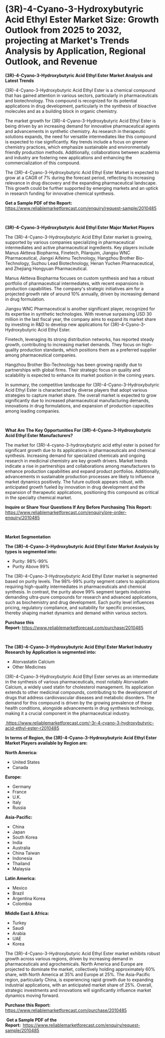 <p><h1>(3R)-4-Cyano-3-Hydroxybutyric Acid Ethyl Ester Market Size: Growth Outlook from 2025 to 2032, projecting at Market's Trends Analysis by Application, Regional Outlook, and Revenue</h1></p><p><strong>(3R)-4-Cyano-3-Hydroxybutyric Acid Ethyl Ester Market Analysis and Latest Trends</strong></p>
<p><p>(3R)-4-Cyano-3-Hydroxybutyric Acid Ethyl Ester is a chemical compound that has gained attention in various sectors, particularly in pharmaceuticals and biotechnology. This compound is recognized for its potential applications in drug development, particularly in the synthesis of bioactive molecules and as a building block in organic chemistry.</p><p>The market growth for (3R)-4-Cyano-3-Hydroxybutyric Acid Ethyl Ester is being driven by an increasing demand for innovative pharmaceutical agents and advancements in synthetic chemistry. As research in therapeutic solutions expands, the need for versatile intermediates like this compound is expected to rise significantly. Key trends include a focus on greener chemistry practices, which emphasize sustainable and environmentally friendly production methods. Additionally, collaborations between academia and industry are fostering new applications and enhancing the commercialization of this compound.</p><p>The (3R)-4-Cyano-3-Hydroxybutyric Acid Ethyl Ester Market is expected to grow at a CAGR of 7% during the forecast period, reflecting its increasing relevance in drug discovery and the expanding pharmaceutical landscape. This growth could be further supported by emerging markets and an uptick in research funding for innovative chemical synthesis.</p></p>
<p><strong>Get a Sample PDF of the Report:&nbsp;</strong> <a href="https://www.reliablemarketforecast.com/enquiry/request-sample/2010485?utm_campaign=3263&utm_medium=2&utm_source=Github&utm_content=ia&utm_term=19042025&utm_id=3r-4-cyano-3-hydroxybutyric-acid-ethyl-ester">https://www.reliablemarketforecast.com/enquiry/request-sample/2010485</a></p>
<p>&nbsp;</p>
<p><strong>(3R)-4-Cyano-3-Hydroxybutyric Acid Ethyl Ester Major Market Players</strong></p>
<p><p>The (3R)-4-Cyano-3-Hydroxybutyric Acid Ethyl Ester market is growing, supported by various companies specializing in pharmaceutical intermediates and active pharmaceutical ingredients. Key players include Manus Aktteva Biopharma, Finetech, Pilarquim, Jiangsu WNC Pharmaceutical, Jiangxi Aifeimu Technology, Hangzhou Brother Bio-Technology, Suzhou Lead Biotechnology, Henan Yuchen Pharmaceutical, and Zhejiang Hongyuan Pharmaceutical.</p><p>Manus Aktteva Biopharma focuses on custom synthesis and has a robust portfolio of pharmaceutical intermediates, with recent expansions in production capabilities. The company's strategic initiatives aim for a projected growth rate of around 10% annually, driven by increasing demand in drug formulation.</p><p>Jiangsu WNC Pharmaceutical is another significant player, recognized for its expertise in synthetic technologies. With revenue surpassing USD 30 million in the last fiscal year, the company aims to expand its market share by investing in R&D to develop new applications for (3R)-4-Cyano-3-Hydroxybutyric Acid Ethyl Ester.</p><p>Finetech, leveraging its strong distribution networks, has reported steady growth, contributing to increasing market demands. They focus on high-quality production standards, which positions them as a preferred supplier among pharmaceutical companies.</p><p>Hangzhou Brother Bio-Technology has been growing rapidly due to partnerships with global firms. Their strategic focus on quality and scalability is expected to enhance its market position in the coming years.</p><p>In summary, the competitive landscape for (3R)-4-Cyano-3-Hydroxybutyric Acid Ethyl Ester is characterized by diverse players that adopt various strategies to capture market share. The overall market is expected to grow significantly due to increased pharmaceutical manufacturing demands, innovations in drug formulations, and expansion of production capacities among leading companies.</p></p>
<p>&nbsp;</p>
<p><strong>What Are The Key Opportunities For (3R)-4-Cyano-3-Hydroxybutyric Acid Ethyl Ester Manufacturers?</strong></p>
<p><p>The market for (3R)-4-cyano-3-hydroxybutyric acid ethyl ester is poised for significant growth due to its applications in pharmaceuticals and chemical synthesis. Increasing demand for specialized chemicals and ongoing research in medicinal chemistry are key growth drivers. Market trends indicate a rise in partnerships and collaborations among manufacturers to enhance production capabilities and expand product portfolios. Additionally, advancements in sustainable production processes are likely to influence market dynamics positively. The future outlook appears robust, with anticipated growth fueled by innovation in drug development and the expansion of therapeutic applications, positioning this compound as critical in the specialty chemical market.</p></p>
<p><strong>Inquire or Share Your Questions If Any Before Purchasing This Report:</strong> <a href="https://www.reliablemarketforecast.com/enquiry/pre-order-enquiry/2010485?utm_campaign=3263&utm_medium=2&utm_source=Github&utm_content=ia&utm_term=19042025&utm_id=3r-4-cyano-3-hydroxybutyric-acid-ethyl-ester">https://www.reliablemarketforecast.com/enquiry/pre-order-enquiry/2010485</a></p>
<p>&nbsp;</p>
<p><strong>Market Segmentation</strong></p>
<p><strong>The (3R)-4-Cyano-3-Hydroxybutyric Acid Ethyl Ester Market Analysis by types is segmented into:</strong></p>
<p><ul><li>Purity: 98%-99%</li><li>Purity Above 99%</li></ul></p>
<p><p>The (3R)-4-Cyano-3-Hydroxybutyric Acid Ethyl Ester market is segmented based on purity levels. The 98%-99% purity segment caters to applications requiring high-quality intermediates in pharmaceuticals and chemical synthesis. In contrast, the purity above 99% segment targets industries demanding ultra-pure compounds for research and advanced applications, such as biochemistry and drug development. Each purity level influences pricing, regulatory compliance, and suitability for specific processes, thereby shaping market dynamics and demand within various sectors.</p></p>
<p><strong>Purchase this Report:&nbsp;</strong><a href="https://www.reliablemarketforecast.com/purchase/2010485?utm_campaign=3263&utm_medium=2&utm_source=Github&utm_content=ia&utm_term=19042025&utm_id=3r-4-cyano-3-hydroxybutyric-acid-ethyl-ester">https://www.reliablemarketforecast.com/purchase/2010485</a></p>
<p>&nbsp;</p>
<p><strong>The (3R)-4-Cyano-3-Hydroxybutyric Acid Ethyl Ester Market Industry Research by Application is segmented into:</strong></p>
<p><ul><li>Atorvastatin Calcium</li><li>Other Medicines</li></ul></p>
<p><p>(3R)-4-Cyano-3-Hydroxybutyric Acid Ethyl Ester serves as an intermediate in the synthesis of various pharmaceuticals, most notably Atorvastatin Calcium, a widely used statin for cholesterol management. Its application extends to other medicinal compounds, contributing to the development of drugs that address cardiovascular diseases and metabolic disorders. The demand for this compound is driven by the growing prevalence of these health conditions, alongside advancements in drug synthesis technology, making it a crucial component in the pharmaceutical industry.</p></p>
<p><a href="https://www.reliablemarketforecast.com/-3r-4-cyano-3-hydroxybutyric-acid-ethyl-ester-r2010485?utm_campaign=3263&utm_medium=2&utm_source=Github&utm_content=ia&utm_term=19042025&utm_id=3r-4-cyano-3-hydroxybutyric-acid-ethyl-ester">&nbsp;https://www.reliablemarketforecast.com/-3r-4-cyano-3-hydroxybutyric-acid-ethyl-ester-r2010485</a></p>
<p><strong>In terms of Region, the (3R)-4-Cyano-3-Hydroxybutyric Acid Ethyl Ester Market Players available by Region are:</strong></p>
<p>
    <p> <strong> North America: </strong>
        <ul>
            <li>United States</li>
            <li>Canada</li>
        </ul>
        </p> 
    <p> <strong> Europe: </strong>
        <ul>
            <li>Germany</li>
            <li>France</li>
            <li>U.K.</li>
            <li>Italy</li>
            <li>Russia</li>
        </ul>
        </p> 
    <p> <strong> Asia-Pacific: </strong>
        <ul>
            <li>China</li>
            <li>Japan</li>
            <li>South Korea</li>
            <li>India</li>
            <li>Australia</li>
            <li>China Taiwan</li>
            <li>Indonesia</li>
            <li>Thailand</li>
            <li>Malaysia</li>
        </ul>
        </p> 
    <p> <strong> Latin America: </strong>
        <ul>
            <li>Mexico</li>
            <li>Brazil</li>
            <li>Argentina Korea</li>
            <li>Colombia</li>
        </ul>
        </p> 
    <p> <strong> Middle East & Africa: </strong>
        <ul>
            <li>Turkey</li>
            <li>Saudi</li>
            <li>Arabia</li>
            <li>UAE</li>
            <li>Korea</li>
        </ul>
    </p>
    </p>
<p><p>The (3R)-4-Cyano-3-Hydroxybutyric Acid Ethyl Ester market exhibits robust growth across various regions, driven by increasing demand in pharmaceuticals and agrochemicals. North America and Europe are projected to dominate the market, collectively holding approximately 60% share, with North America at 35% and Europe at 25%. The Asia-Pacific region, particularly China, is experiencing rapid growth due to expanding industrial applications, with an anticipated market share of 25%. Overall, strategic investments and innovations will significantly influence market dynamics moving forward.</p></p>
<p><strong>Purchase this Report: </strong><a href="https://www.reliablemarketforecast.com/purchase/2010485?utm_campaign=3263&utm_medium=2&utm_source=Github&utm_content=ia&utm_term=19042025&utm_id=3r-4-cyano-3-hydroxybutyric-acid-ethyl-ester">https://www.reliablemarketforecast.com/purchase/2010485</a></p>
<p>&nbsp;<strong>Get a Sample PDF of the Report:&nbsp;&nbsp;</strong><a href="https://www.reliablemarketforecast.com/enquiry/request-sample/2010485?utm_campaign=3263&utm_medium=2&utm_source=Github&utm_content=ia&utm_term=19042025&utm_id=3r-4-cyano-3-hydroxybutyric-acid-ethyl-ester">https://www.reliablemarketforecast.com/enquiry/request-sample/2010485</a></p>
<p><strong></strong></p>
<p><p></p><p></p><p></p></p>